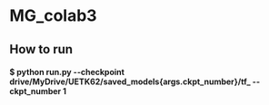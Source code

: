 # MG_colab3
## How to run
#### $ python run.py --checkpoint drive/MyDrive/UETK62/saved_models{args.ckpt_number}/tf_ --ckpt_number 1 
